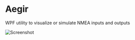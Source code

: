 # Aegir
WPF utility to visualize or simulate NMEA inputs and outputs

![Screenshot](http://i.imgur.com/FlN5XZE.png)
